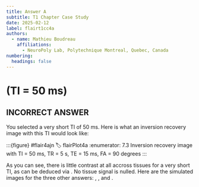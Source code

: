 ```yaml
---
title: Answer A
subtitle: T1 Chapter Case Study
date: 2025-02-12
label: flairt1cc4a
authors:
  - name: Mathieu Boudreau
    affiliations:
      - NeuroPoly Lab, Polytechnique Montreal, Quebec, Canada
numbering:
  headings: false
---
```


# **(TI = 50 ms)**

## INCORRECT ANSWER

You selected a very short TI of 50 ms. Here is what an inversion recovery image with this TI would look like:

:::{figure} #flair4ajn
:label: flairPlot4a
:enumerator: 7.3
Inversion recovery image with TI = 50 ms, TR = 5 s, TE = 15 ms, FA = 90 degrees
:::

As you can see, there is little contrast at all accross tissues for a very short TI, as can be deduced via [](#irPlot2). No tissue signal is nulled. Here are the simulated images for the three other answers: [](#flairPlot4b), [](#flairPlot4c), and [](#flairPlot4d).

```{embed} #zzzflairt1cc4answer
```

```{embed} #zzzflairt1cc5question
```